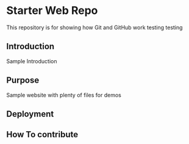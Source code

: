 # Starter Web Repo

This repository is for showing how Git and GitHub work
testing testing

## Introduction 
Sample Introduction

## Purpose

Sample website with plenty of files for demos

## Deployment

## How To contribute
